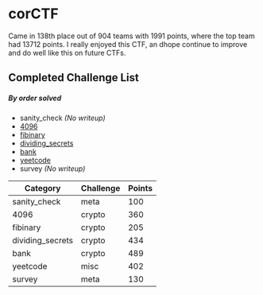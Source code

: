 # corCTF
Came in 138th place out of 904 teams with 1991 points, where the top team had 13712 points.
I really enjoyed this CTF, an dhope  continue to improve and do well like this on future CTFs.

## Completed Challenge List
##### _By order solved_
* sanity_check _(No writeup)_
* [4096](4096)
* [fibinary](fibinary)
* [dividing_secrets](dividing_secrets)
* [bank](bank)
* [yeetcode](yeetcode)
* survey _(No writeup)_

|Category|Challenge|Points|
|---|---|---|
|sanity_check|meta|100|
|4096|crypto|360|
|fibinary|crypto|205|
|dividing_secrets|crypto|434|
|bank|crypto|489|
|yeetcode|misc|402|
|survey|meta|130|